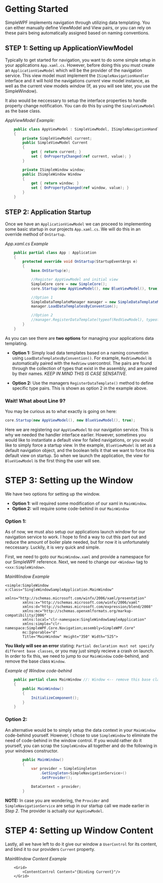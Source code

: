 # Getting Started

SimpleWPF implements navigation through utilizing data templating. You can either manually define ViewModel and View pairs, or you can rely on these pairs being automatically assigned based on naming conventions.

## STEP 1: Setting up ApplicationViewModel

Typically to get started for navigation, you want to do some simple setup in your applications `App.xaml.cs`. However, before doing this you must create an `ApplicationViewModel` which will be the provider of the navigation service. This view model must implement the `ISimpleNavigationHandler` interface and it will hold the navigations *current* view model instance, as well as the current view models *window* (If, as you will see later, you use the SimpleWindow).

It also would be neccessary to setup the interface properties to handle property change notification. You can do this by using the `SimpleViewModel` as the base class. 

*AppViewModel Example:*
````C#
    public class AppViewModel : SimpleViewModel, ISimpleNavigationHandler
    {
        private SimpleViewModel current;
        public SimpleViewModel Current
        {
            get { return current; }
            set { OnPropertyChanged(ref current, value); }
        }

        private ISimpleWindow window;
        public ISimpleWindow Window
        {
            get { return window; }
            set { OnPropertyChanged(ref window, value); }
        }
    }
````

## STEP 2: Application Startup

Once we have an `ApplicationViewModel` we can proceed to implementing some basic startup in our projects `App.xaml.cs`. We will do this in an override method of `OnStartup`.

*App.xaml.cs Example*
````C#
    public partial class App : Application
    {
        protected override void OnStartup(StartupEventArgs e)
        {
            base.OnStartup(e);

			//Register AppViewModel and initial view
            SimpleCore core = new SimpleCore();
            core.Startup(new AppViewModel(), new BlueViewModel(), true);

			//Option 1
            SimpleDataTemplateManager manager = new SimpleDataTemplateManager();
            manager.LoadDataTemplatesByConvention();

			//Option 2
            //manager.RegisterDataTemplate(typeof(RedViewModel), typeof(RedView));
        }
    }
````

As you can see there are **two options** for managing your applications data templating. 

- **Option 1:** Simply load data templates based on a naming convention using `LoadDataTemplatesByConvention()`. For example, `RedViewModel` is automatically paired with the `RedView` usercontrol. The pairs are found through the collection of types that exist in the assembly, and are paired by their names. *KEEP IN MIND THIS IS CASE SENSATIVE*. 

- **Option 2:** Use the managers `RegisterDataTemplate()` method to define specific type pairs. This is shown as option 2 in the example above.

### Wait! What about Line  9?
You may be curious as to what exactly is going on here:
````C#
core.Startup(new AppViewModel(), new BlueViewModel(), true);
````

Here we are registering our `AppViewModel` to our navigation service. This is why we needed the handler interface earlier. However, sometimes you would like to instantiate a default view for failed navigations, or you would like to simply force a startup view. In the example, `BlueViewModel` is set as a default navigation object, and the boolean tells it that we want to force this default view on startup. So when we launch the application, the view for `BlueViewModel` is the first thing the user will see.

# STEP 3: Setting up the Window

We have two options for setting up the window. 
- **Option 1:** will required some modification of our xaml in `MainWindow`.
- **Option 2:** will require some code-behind in our `MainWindow`

### Option 1:
As of now, we must also setup our applications launch window for our navigation service to work. I hope to find a way to cut this part out and reduce the amount of boiler plate needed, but for now it is unfortunately neccessary. Luckily, it is very quick and simple.

First, we need to goto our `MainWindow.xaml` and provide a namespace for our SimpleWPF reference. Next, we need to change our `<Window>` tag to `<xxx:SimpleWindow>`.

*MainWindow Example*
````xaml
<simple:SimpleWindow x:Class="SingleWindowSampleApplication.MainWindow"
        xmlns="http://schemas.microsoft.com/winfx/2006/xaml/presentation"
        xmlns:x="http://schemas.microsoft.com/winfx/2006/xaml"
        xmlns:d="http://schemas.microsoft.com/expression/blend/2008"
        xmlns:mc="http://schemas.openxmlformats.org/markup-compatibility/2006"
        xmlns:local="clr-namespace:SingleWindowSampleApplication"
        xmlns:simple="clr-namespace:SimpleWPF.Core.Navigation;assembly=SimpleWPF.Core"
        mc:Ignorable="d"
        Title="MainWindow" Height="350" Width="525">
````

**You likely will see an error** stating: `Partial declaration must not specify different base classes`, or you may just simply recieve a crash on launch. In order to fix this, we need to jump to our `MainWindow` code-behind, and remove the base class `Window`.

*Example of Window code-behind*
````C#
    public partial class MainWindow //: Window <-- remove this base class
    {
        public MainWindow()
        {
            InitializeComponent();
        }
    }
````

### Option 2:
An alternative would be to simply setup the data context in your `MainWindow` code-behind yourself. However, I chose to use `SimpleWindow` to eliminate the need of code-behind in the window control. If you would rather do it yourself, you can scrap the `SimpleWindow` all together and do the following in your windows constructor.

````C#
        public MainWindow()
        {
            var provider = SimpleSingleton
                .GetSingleton<SimpleNavigationService>()
                .GetProvider();

            DataContext = provider;
        }
````

**NOTE:** In case you are wondering, the `Provider` and `SimpleNavigationService` are setup in our startup call we made earlier in *Step 2*. The provider is actually our `AppViewModel`.

# STEP 4: Setting up Window Content
Lastly, all we have left to do it give our window a `UserControl` for its content, and bind it to our providers `Current` property.

*MainWindow Content Example*
````xaml
    <Grid>
        <ContentControl Content="{Binding Current}"/>
    </Grid>
````
